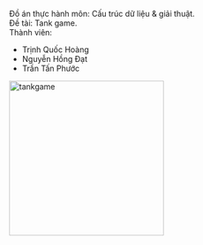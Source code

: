 Đồ án thực hành môn: Cấu trúc dữ liệu & giải thuật.
<br>Đề tài: Tank game.
<br>Thành viên:
- Trịnh Quốc Hoàng
- Nguyễn Hồng Đạt
- Trần Tấn Phước

<img width="280" alt="tankgame" src="https://user-images.githubusercontent.com/40319325/101506918-898de980-39a8-11eb-8174-9cb5acd98b24.png">
